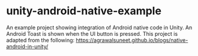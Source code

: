# unity-android-native-example

An example project showing integration of Android native code in Unity. An Android Toast is shown when the UI button is pressed. This project is adapted from the following:
https://agrawalsuneet.github.io/blogs/native-android-in-unity/

